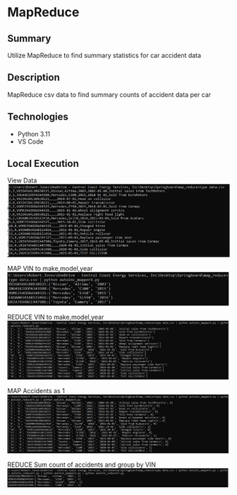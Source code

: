 # MapReduce

## Summary
Utilize MapReduce to find summary statistics for car accident data

## Description
MapReduce csv data to find summary counts of accident data per car 

## Technologies
- Python 3.11
- VS Code

## Local Execution
View Data
![Alt Text](screenshots/step_0.JPG?raw=true "load data")

MAP VIN to make,model,year
![Alt Text](screenshots/step_1.JPG?raw=true "map 1")

REDUCE VIN to make,model,year
![Alt Text](screenshots/step_2.JPG?raw=true "reduce 1")

MAP Accidents as 1
![Alt Text](screenshots/step_3.JPG?raw=true "map 2")

REDUCE Sum count of accidents and group by VIN 
![Alt Text](screenshots/step_4.JPG?raw=true "reduce 2")
